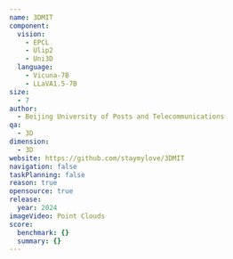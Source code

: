 ```yaml
---
name: 3DMIT
component:
  vision:
    - EPCL
    - Ulip2
    - Uni3D
  language:
    - Vicuna-7B
    - LLaVA1.5-7B
size:
  - 7
author:
  - Beijing University of Posts and Telecommunications
qa:
  - 3D
dimension:
  - 3D
website: https://github.com/staymylove/3DMIT
navigation: false
taskPlanning: false
reason: true
opensource: true
release:
  year: 2024
imageVideo: Point Clouds
score:
  benchmark: {}
  summary: {}
---
```

